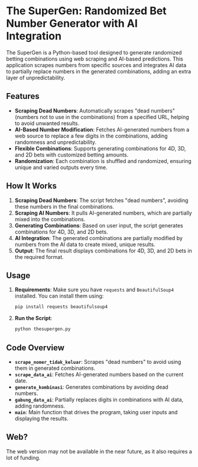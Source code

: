 # The SuperGen: Randomized Bet Number Generator with AI Integration

The SuperGen is a Python-based tool designed to generate randomized betting combinations using web scraping and AI-based predictions. This application scrapes numbers from specific sources and integrates AI data to partially replace numbers in the generated combinations, adding an extra layer of unpredictability. 

## Features
- **Scraping Dead Numbers**: Automatically scrapes "dead numbers" (numbers not to use in the combinations) from a specified URL, helping to avoid unwanted results.
- **AI-Based Number Modification**: Fetches AI-generated numbers from a web source to replace a few digits in the combinations, adding randomness and unpredictability.
- **Flexible Combinations**: Supports generating combinations for 4D, 3D, and 2D bets with customized betting amounts.
- **Randomization**: Each combination is shuffled and randomized, ensuring unique and varied outputs every time.

## How It Works
1. **Scraping Dead Numbers**: The script fetches "dead numbers", avoiding these numbers in the final combinations.
2. **Scraping AI Numbers**: It pulls AI-generated numbers, which are partially mixed into the combinations.
3. **Generating Combinations**: Based on user input, the script generates combinations for 4D, 3D, and 2D bets.
4. **AI Integration**: The generated combinations are partially modified by numbers from the AI data to create mixed, unique results.
5. **Output**: The final result displays combinations for 4D, 3D, and 2D bets in the required format.

## Usage
1. **Requirements**: Make sure you have `requests` and `BeautifulSoup4` installed. You can install them using:
   ```bash
   pip install requests beautifulsoup4
   ```
2. **Run the Script**:
   ```bash
   python thesupergen.py
   ```

## Code Overview
- **`scrape_nomer_tidak_keluar`**: Scrapes "dead numbers" to avoid using them in generated combinations.
- **`scrape_data_ai`**: Fetches AI-generated numbers based on the current date.
- **`generate_kombinasi`**: Generates combinations by avoiding dead numbers.
- **`gabung_data_ai`**: Partially replaces digits in combinations with AI data, adding randomness.
- **`main`**: Main function that drives the program, taking user inputs and displaying the results.

## Web?
The web version may not be available in the near future, as it also requires a lot of funding.

